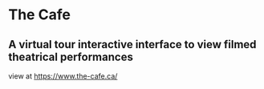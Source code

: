 # The Cafe
## A virtual tour interactive interface to view filmed theatrical performances

view at https://www.the-cafe.ca/
